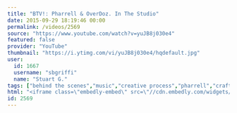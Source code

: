 ```yaml
---
title: "BTV!: Pharrell & OverDoz. In The Studio"
date: 2015-09-29 18:19:46 00:00
permalink: /videos/2569
source: "https://www.youtube.com/watch?v=yuJB8j030e4"
featured: false
provider: "YouTube"
thumbnail: "https://i.ytimg.com/vi/yuJB8j030e4/hqdefault.jpg"
user:
  id: 1667
  username: "sbgriffi"
  name: "Stuart G."
tags: ["behind the scenes","music","creative process","pharrell","craftsmanship"]
html: "<iframe class=\"embedly-embed\" src=\"//cdn.embedly.com/widgets/media.html?src=https%3A%2F%2Fwww.youtube.com%2Fembed%2FyuJB8j030e4%3Fwmode%3Dtransparent%26feature%3Doembed&wmode=transparent&url=https%3A%2F%2Fwww.youtube.com%2Fwatch%3Fv%3DyuJB8j030e4&image=https%3A%2F%2Fi.ytimg.com%2Fvi%2FyuJB8j030e4%2Fhqdefault.jpg&key=daaebf4d9cdd46779200162d0ca86e20&type=text%2Fhtml&schema=youtube\" width=\"854\" height=\"480\" scrolling=\"no\" frameborder=\"0\" allowfullscreen></iframe>"
id: 2569
---
```


